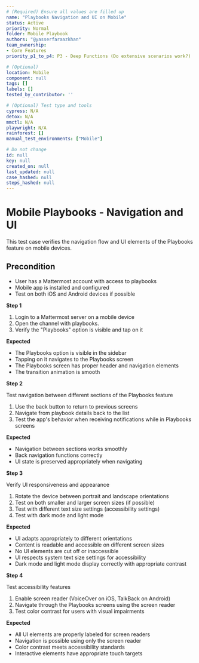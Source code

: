 ```yaml
---
# (Required) Ensure all values are filled up
name: "Playbooks Navigation and UI on Mobile"
status: Active
priority: Normal
folder: Mobile Playbook
authors: "@yasserfaraazkhan"
team_ownership:
- Core Features
priority_p1_to_p4: P3 - Deep Functions (Do extensive scenarios work?)

# (Optional)
location: Mobile
component: null
tags: []
labels: []
tested_by_contributor: ''

# (Optional) Test type and tools
cypress: N/A
detox: N/A
mmctl: N/A
playwright: N/A
rainforest: []
manual_test_environments: ["Mobile"]

# Do not change
id: null
key: null
created_on: null
last_updated: null
case_hashed: null
steps_hashed: null
---
```


# Mobile Playbooks - Navigation and UI

This test case verifies the navigation flow and UI elements of the Playbooks feature on mobile devices.

## Precondition

- User has a Mattermost account with access to playbooks
- Mobile app is installed and configured
- Test on both iOS and Android devices if possible

**Step 1**

1. Login to a Mattermost server on a mobile device
2. Open the channel with playbooks.
3. Verify the "Playbooks" option is visible and tap on it

**Expected**

- The Playbooks option is visible in the sidebar
- Tapping on it navigates to the Playbooks screen
- The Playbooks screen has proper header and navigation elements
- The transition animation is smooth

**Step 2**

Test navigation between different sections of the Playbooks feature

1. Use the back button to return to previous screens
2. Navigate from playbook details back to the list
3. Test the app's behavior when receiving notifications while in Playbooks screens

**Expected**

- Navigation between sections works smoothly
- Back navigation functions correctly
- UI state is preserved appropriately when navigating

**Step 3**

Verify UI responsiveness and appearance

1. Rotate the device between portrait and landscape orientations
2. Test on both smaller and larger screen sizes (if possible)
3. Test with different text size settings (accessibility settings)
4. Test with dark mode and light mode

**Expected**

- UI adapts appropriately to different orientations
- Content is readable and accessible on different screen sizes
- No UI elements are cut off or inaccessible
- UI respects system text size settings for accessibility
- Dark mode and light mode display correctly with appropriate contrast

**Step 4**

Test accessibility features

1. Enable screen reader (VoiceOver on iOS, TalkBack on Android)
2. Navigate through the Playbooks screens using the screen reader
3. Test color contrast for users with visual impairments

**Expected**

- All UI elements are properly labeled for screen readers
- Navigation is possible using only the screen reader
- Color contrast meets accessibility standards
- Interactive elements have appropriate touch targets
